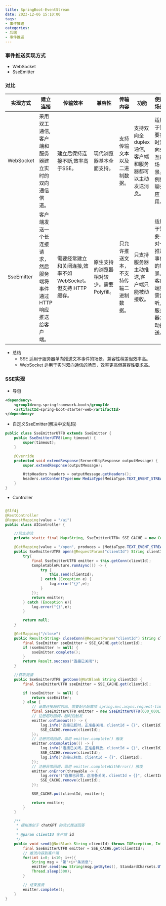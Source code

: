 ```yaml
---
title: SpringBoot-EventStream
date: 2023-12-06 15:10:00
tags:
- 事件推送
categories:
- 后端
- 事件推送
---
```


### 事件推送实现方式
- WebSocket
- SseEmitter

### 对比

| 实现方式 | 建立连接 | 传输效率 | 兼容性| 传输内容 | 功能 | 使用场景 | 
| --- | --- | --- |--- |--- |--- |--- |
| WebSocket | 采用双工通信,客户端和服务器建立实时的双向通信信道。| 建立后保持连接不断,效率高于SSE。 |现代浏览器基本全面支持。|支持传输文本以及二进制数据。|支持双向全 duplex 通信,客户端和服务器都可以主动发送消息。|适用于需要实时双向交互的场景。例如聊天应用。|
| SseEmitter | 客户端发送一个长连接请求，然后服务端将事件通过 HTTP 响应推送给客户端。 |需要经常建立和关闭连接,效率不如 WebSocket。但支持 HTTP 缓存。 |原生支持的浏览器相对较少。需要Polyfill。|只允许推送文本，不支持传输二进制数据。|只支持服务器主动推送,客户端只能被动接收。|适用于需要一对一推送事件的场景。客户端只需监听,服务器主动推送。|

- 总结
  - SSE 适用于服务器单向推送文本事件的场景，兼容性稍差但效率高。
  - WebSocket 适用于实时双向通信的场景，效率更高但兼容性要求高。

### SSE实现
- 导包
```xml
<dependency>
    <groupId>org.springframework.boot</groupId>
    <artifactId>spring-boot-starter-web</artifactId>
</dependency> 
```
- 自定义SseEmitter(解决中文乱码)
```java
public class SseEmitterUTF8 extends SseEmitter {
    public SseEmitterUTF8(Long timeout) {
        super(timeout);
    }

    @Override
    protected void extendResponse(ServerHttpResponse outputMessage) {
        super.extendResponse(outputMessage);

        HttpHeaders headers = outputMessage.getHeaders();
        headers.setContentType(new MediaType(MediaType.TEXT_EVENT_STREAM, StandardCharsets.UTF_8));
    }
}
```

- Controller
```java

@Slf4j
@RestController
@RequestMapping(value = "/ai")
public class AIController {

    //防止串流
    private static final Map<String, SseEmitterUTF8> SSE_CACHE = new ConcurrentHashMap<>();

    @GetMapping(value = "/open", produces = {MediaType.TEXT_EVENT_STREAM_VALUE})
    public SseEmitterUTF8 open(@RequestParam("clientId") String clientId) {
        try{
            final SseEmitterUTF8 emitter = this.getConn(clientId);
            CompletableFuture.runAsync(() -> {
                try {
                    this.send(clientId);
                } catch (Exception e) {
                    log.error("{}",e);
                }
            });
            return emitter;
        } catch (Exception e){
            log.error("{}",e);
        }

        return null;
    }

    @GetMapping("/close")
    public Result<String> closeConn(@RequestParam("clientId") String clientId) {
        final SseEmitter sseEmitter = SSE_CACHE.get(clientId);
        if (sseEmitter != null) {
            sseEmitter.complete();
        }
        return Result.success("连接已关闭");
    }

    //获取链接
    public SseEmitterUTF8 getConn(@NotBlank String clientId) {
        final SseEmitterUTF8 sseEmitter = SSE_CACHE.get(clientId);

        if (sseEmitter != null) {
            return sseEmitter;
        } else {
            // 设置连接超时时间，需要配合配置项 spring.mvc.async.request-timeout: 600000 一起使用
            final SseEmitterUTF8 emitter = new SseEmitterUTF8(600_000L);
            // 注册超时回调，超时后触发
            emitter.onTimeout(() -> {
                log.info("连接已超时，正准备关闭，clientId = {}", clientId);
                SSE_CACHE.remove(clientId);
            });
            // 注册完成回调，调用 emitter.complete() 触发
            emitter.onCompletion(() -> {
                log.info("连接已关闭，正准备释放，clientId = {}", clientId);
                SSE_CACHE.remove(clientId);
                log.info("连接已释放，clientId = {}", clientId);
            });
            // 注册异常回调，调用 emitter.completeWithError() 触发
            emitter.onError(throwable -> {
                log.error("连接已异常，正准备关闭，clientId = {}", clientId, throwable);
                SSE_CACHE.remove(clientId);
            });

            SSE_CACHE.put(clientId, emitter);

            return emitter;
        }
    }

    /**
     * 模拟类似于 chatGPT 的流式推送回答
     *
     * @param clientId 客户端 id
     */
    public void send(@NotBlank String clientId) throws IOException, InterruptedException {
        final SseEmitterUTF8 emitter = SSE_CACHE.get(clientId);
        // 推流内容到客户端
        for(int i=0; i<10; i++){
            String msg = "第"+i+"条消息";
            emitter.send(new String(msg.getBytes(), StandardCharsets.UTF_8), MediaType.APPLICATION_JSON);
            Thread.sleep(300);
        }

        // 结束推流
        emitter.complete();
    }
}

```
